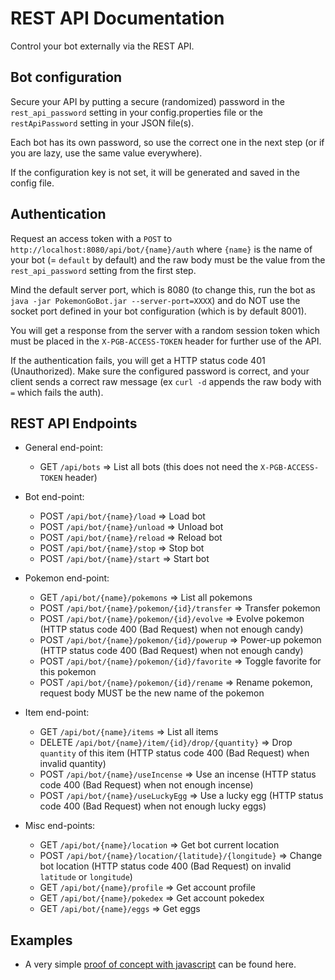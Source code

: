 # REST API Documentation

Control your bot externally via the REST API.

## Bot configuration

Secure your API by putting a secure (randomized) password in the `rest_api_password` setting in your config.properties file or the `restApiPassword` setting in your JSON file(s).

Each bot has its own password, so use the correct one in the next step (or if you are lazy, use the same value everywhere).

If the configuration key is not set, it will be generated and saved in the config file.

## Authentication

Request an access token with a `POST` to `http://localhost:8080/api/bot/{name}/auth` where `{name}` is the name of your bot (= `default` by default) and the raw body must be the value from the `rest_api_password` setting from the first step.

Mind the default server port, which is 8080 (to change this, run the bot as `java -jar PokemonGoBot.jar --server-port=XXXX`) and do NOT use the socket port defined in your bot configuration (which is by default 8001).

You will get a response from the server with a random session token which must be placed in the `X-PGB-ACCESS-TOKEN` header for further use of the API.

If the authentication fails, you will get a HTTP status code 401 (Unauthorized). Make sure the configured password is correct, and your client sends a correct raw message (ex `curl -d` appends the raw body with `=` which fails the auth).

## REST API Endpoints

* General end-point:
  - GET `/api/bots` => List all bots (this does not need the `X-PGB-ACCESS-TOKEN` header)

* Bot end-point:
  - POST `/api/bot/{name}/load` => Load bot
  - POST `/api/bot/{name}/unload` => Unload bot
  - POST `/api/bot/{name}/reload` => Reload bot
  - POST `/api/bot/{name}/stop` => Stop bot
  - POST `/api/bot/{name}/start` => Start bot

* Pokemon end-point:
  - GET `/api/bot/{name}/pokemons` => List all pokemons
  - POST `/api/bot/{name}/pokemon/{id}/transfer` => Transfer pokemon
  - POST `/api/bot/{name}/pokemon/{id}/evolve` => Evolve pokemon (HTTP status code 400 (Bad Request) when not enough candy)
  - POST `/api/bot/{name}/pokemon/{id}/powerup` => Power-up pokemon (HTTP status code 400 (Bad Request) when not enough candy)
  - POST `/api/bot/{name}/pokemon/{id}/favorite` => Toggle favorite for this pokemon
  - POST `/api/bot/{name}/pokemon/{id}/rename` => Rename pokemon, request body MUST be the new name of the pokemon

* Item end-point:
  - GET `/api/bot/{name}/items` => List all items
  - DELETE `/api/bot/{name}/item/{id}/drop/{quantity}` => Drop `quantity` of this item (HTTP status code 400 (Bad Request) when invalid quantity)
  - POST `/api/bot/{name}/useIncense` => Use an incense (HTTP status code 400 (Bad Request) when not enough incense)
  - POST `/api/bot/{name}/useLuckyEgg` => Use a lucky egg (HTTP status code 400 (Bad Request) when not enough lucky eggs)

* Misc end-points:
  - GET `/api/bot/{name}/location` => Get bot current location
  - POST `/api/bot/{name}/location/{latitude}/{longitude}` => Change bot location (HTTP status code 400 (Bad Request) on invalid `latitude` or `longitude`)
  - GET `/api/bot/{name}/profile` => Get account profile
  - GET `/api/bot/{name}/pokedex` => Get account pokedex
  - GET `/api/bot/{name}/eggs` => Get eggs

## Examples

* A very simple [proof of concept with javascript](https://gist.github.com/Sieberkev/0f96f190615cebf15a07ca2a8a2a61ca) can be found here.
